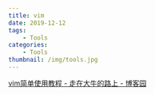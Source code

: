```yaml
---
title: vim
date: 2019-12-12
tags:
    - Tools
categories:
    - Tools
thumbnail: /img/tools.jpg
---
```


[vim简单使用教程 - 走在大牛的路上 - 博客园](http://www.cnblogs.com/lijia0511/p/5644566.html)

